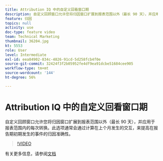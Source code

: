 ```yaml
---
title: Attribution IQ 中的自定义回看窗口期
description: 自定义回顾窗口允许您将归因窗口扩展到报表范围以外（最长 90 天），并应用于报表范围内的每次转换。此选项通常会通过计算在上个月发生的交互，来提高在报告期初期发生的事件的归因准确性。
feature: 归因
topics: null
activity: use
doc-type: feature video
team: Technical Marketing
thumbnail: 36204.jpg
kt: 5553
role: User
level: Intermediate
exl-id: eea84902-834c-4826-91cd-5d258fcb4f0e
source-git-commit: 32424f3f2b05952fe4df9ea91dcbe51684cee905
workflow-type: tm+mt
source-wordcount: '144'
ht-degree: 56%

---
```


# Attribution IQ 中的自定义回看窗口期

自定义回顾窗口允许您将归因窗口扩展到报表范围以外（最长 90 天），并应用于报表范围内的每次转换。此选项通常会通过计算在上个月发生的交互，来提高在报告期初期发生的事件的归因准确性。

>[!VIDEO](https://video.tv.adobe.com/v/36204/?quality=12&learn=on)

有关更多信息，请参阅[文档](https://docs.adobe.com/content/help/zh-Hans/analytics/analyze/analysis-workspace/attribution/models.html#lookback-windows)
